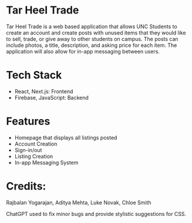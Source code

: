 # Tar Heel Trade

Tar Heel Trade is a web based application that allows UNC Students to create an account and create posts with unused items that they would like to sell, trade, or give away to other students on campus. The posts can include photos, a title, description, and asking price for each item. The application will also allow for in-app messaging between users.

# Tech Stack

- React, Next.js: Frontend
- Firebase, JavaScript: Backend

# Features

- Homepage that displays all listings posted
- Account Creation
- Sign-in/out
- Listing Creation
- In-app Messaging System

# Credits:

Rajbalan Yogarajan, Aditya Mehta, Luke Novak, Chloe Smith

ChatGPT used to fix minor bugs and provide stylistic suggestions for CSS.
